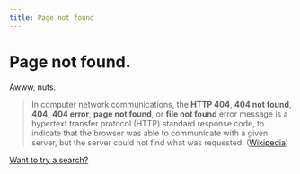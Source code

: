 ```yaml
---
title: Page not found
---
```


# Page not found.

Awww, nuts. 

> In computer network communications, the **HTTP 404**, **404 not found**, **404**, **404 error**, **page not found**, or **file not found** error message is a hypertext transfer protocol (HTTP) standard response code, to indicate that the browser was able to communicate with a given server, but the server could not find what was requested. ([Wikipedia](https://en.wikipedia.org/wiki/HTTP_404))

[Want to try a search?](/search.html)